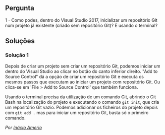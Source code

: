 ## Pergunta

1 - Como podes, dentro do Visual Studio 2017, inicializar um repositório Git
num projeto já existente (criado sem repositório Git)? E usando o terminal?

## Soluções

### Solução 1

Depois de criar um projeto sem criar um repositório Git, podemos iniciar um
dentro do Visual Studio ao clicar no botão do canto inferior direito.
"Add to Source Control" dá a opção de criar um repositório Git e executa os
mesmos passos que executam ao iniciar um projeto com repositório Git. Ou
clica-se em 'File > Add to Source Control' que também funciona.

Usando o terminal precisa da utilização de um comando Git, abrindo o Git Bash na
localização do projeto e executando o comando `git init`, que cria um
repositório Git vazio. Podemos adicionar os ficheiros do projeto depois com
`git add .` mas para iniciar um repositório Git, basta só o primeiro comando.

*Por [Inácio Amerio](https://github.com/fpthefluffypawed)*